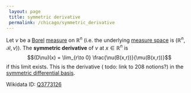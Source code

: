 ```yaml
---
 layout: page
 title: symmetric derivative
 permalink: /chicago/symmetric_derivative
---
```

Let $\nu$ be a [Borel](https://mathgloss.github.io/MathGloss/Borel_σ-algebra) [measure](https://mathgloss.github.io/MathGloss/measure_space) on $\mathbb R^n$ (i.e. the underlying [measure space](https://mathgloss.github.io/MathGloss/measure_space) is $(\mathbb R^n, \mathcal B, \nu)$). The **symmetric derivative** of $\nu$ at $x \in \mathbb R^n$ is $$(D\nu)(x) = \lim_{r\to 0} \frac{\nu(B(x,r))}{\mu(B(x,r))}$$ if this limit exists. This is the derivative ( todo: link to 208 notions?) in the [symmetric differential basis](https://mathgloss.github.io/MathGloss/symmetric_differential_basis).

Wikidata ID: [Q3773126](https://www.wikidata.org/wiki/Q3773126)